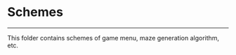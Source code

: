 # Schemes

--------------------------------------------------------------------
This folder contains schemes of game menu, maze generation algorithm, etc.